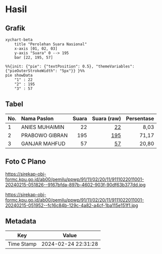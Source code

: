 # Hasil

## Grafik

```mermaid
xychart-beta
    title "Perolehan Suara Nasional"
    x-axis [01, 02, 03]
    y-axis "Suara" 0 --> 195
    bar [22, 195, 57]
```

```mermaid
%%{init: {"pie": {"textPosition": 0.5}, "themeVariables": {"pieOuterStrokeWidth": "5px"}} }%%
pie showData
    "1" : 22
    "2" : 195
    "3" : 57
```

## Tabel

| No. | Nama Paslon    | Suara | Suara (raw) | Persentase |
|:--- |:-------------- | -----:| -----------:| ----------:|
| 1   | ANIES MUHAIMIN | 22    | [22][p-1]   | 8,03       |
| 2   | PRABOWO GIBRAN | 195   | [195][p-2]  | 71,17      |
| 3   | GANJAR MAHFUD  | 57    | [57][p-3]   | 20,80      |


[p-1]: https://github.com/gigit-pemilu/pemilu-2024/blob/main/pilpres/hitung-suara/sub/91-papua/sub/11-keerom/sub/02-arso/sub/2011-asyaman/sub/001-tps/sub/paslon-1.txt
[p-2]: https://github.com/gigit-pemilu/pemilu-2024/blob/main/pilpres/hitung-suara/sub/91-papua/sub/11-keerom/sub/02-arso/sub/2011-asyaman/sub/001-tps/sub/paslon-2.txt
[p-3]: https://github.com/gigit-pemilu/pemilu-2024/blob/main/pilpres/hitung-suara/sub/91-papua/sub/11-keerom/sub/02-arso/sub/2011-asyaman/sub/001-tps/sub/paslon-3.txt

## Foto C Plano

https://sirekap-obj-formc.kpu.go.id/ab00/pemilu/ppwp/91/11/02/20/11/9111022011001-20240215-051826--9167bfda-897b-4602-903f-90df63b377dd.jpg

https://sirekap-obj-formc.kpu.go.id/ab00/pemilu/ppwp/91/11/02/20/11/9111022011001-20240215-051952--fc16c84b-129c-4a82-a4cf-1ba115e151f1.jpg


## Metadata

| Key        | Value               |
| ---------- | ------------------- |
| Time Stamp | 2024-02-24 22:31:28 |



